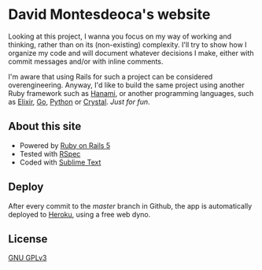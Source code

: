 # David Montesdeoca's website

Looking at this project, I wanna you focus on my way of working and thinking, rather than on its (non-existing) complexity. I'll try to show how I organize my code and will document whatever decisions I make, either with commit messages and/or with inline comments.

I'm aware that using Rails for such a project can be considered overengineering. Anyway, I'd like to build the same project using another Ruby framework such as [Hanami](http://hanamirb.org/), or another programming languages, such as [Elixir](http://elixir-lang.org/), [Go](https://golang.org/), [Python](https://www.python.org/) or [Crystal](https://crystal-lang.org/). *Just for fun*.

## About this site

* Powered by [Ruby on Rails 5](http://rubyonrails.org/)
* Tested with [RSpec](http://rspec.info/)
* Coded with [Sublime Text](https://www.sublimetext.com/)

## Deploy

After every commit to the *master* branch in Github, the app is automatically deployed to [Heroku](https://www.heroku.com/), using a free web dyno.

## License

[GNU GPLv3](http://choosealicense.com/licenses/gpl-3.0/)